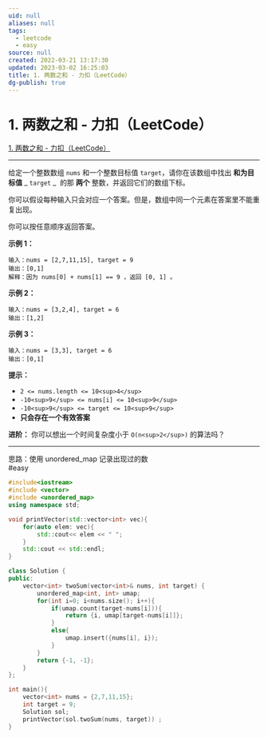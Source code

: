 ```yaml
---
uid: null
aliases: null
tags:
  - leetcode
  - easy
source: null
created: 2022-03-21 13:17:30
updated: 2023-03-02 16:25:03
title: 1. 两数之和 - 力扣（LeetCode）
dg-publish: true
---
```


# 1. 两数之和 - 力扣（LeetCode）

[1. 两数之和 - 力扣（LeetCode）](https://leetcode.cn/problems/two-sum/)

---

给定一个整数数组 `nums` 和一个整数目标值 `target`，请你在该数组中找出 **和为目标值** _ `target` _  的那 **两个** 整数，并返回它们的数组下标。

你可以假设每种输入只会对应一个答案。但是，数组中同一个元素在答案里不能重复出现。

你可以按任意顺序返回答案。

**示例 1：**

```
输入：nums = [2,7,11,15], target = 9
输出：[0,1]
解释：因为 nums[0] + nums[1] == 9 ，返回 [0, 1] 。

```

**示例 2：**

```
输入：nums = [3,2,4], target = 6
输出：[1,2]

```

**示例 3：**

```
输入：nums = [3,3], target = 6
输出：[0,1]

```

**提示：**

- `2 <= nums.length <= 10<sup>4</sup>`
- `-10<sup>9</sup> <= nums[i] <= 10<sup>9</sup>`
- `-10<sup>9</sup> <= target <= 10<sup>9</sup>`
- **只会存在一个有效答案**

**进阶：** 你可以想出一个时间复杂度小于 `O(n<sup>2</sup>)` 的算法吗？

---

思路：使用 unordered_map 记录出现过的数  
#easy

```cpp
#include<iostream>
#include <vector>
#include <unordered_map>
using namespace std;

void printVector(std::vector<int> vec){
    for(auto elem: vec){
        std::cout<< elem << " ";
    }
    std::cout << std::endl;
}

class Solution {
public:
    vector<int> twoSum(vector<int>& nums, int target) {
        unordered_map<int, int> umap;
        for(int i=0; i<nums.size(); i++){
            if(umap.count(target-nums[i])){
                return {i, umap[target-nums[i]]};
            }
            else{
                umap.insert({nums[i], i});
            }
        }
        return {-1, -1};
    }
};

int main(){
    vector<int> nums = {2,7,11,15};
    int target = 9;
    Solution sol;
    printVector(sol.twoSum(nums, target)) ;
}
```
